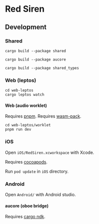 # Red Siren


## Development



### Shared

```
cargo build --package shared  
```

```
cargo build --package aucore  
```

```
cargo build --package shared_types
```

### Web (leptos)

```
cd web-leptos
cargo leptos watch
```

#### Web (audio worklet)

Requires [pnpm](https://pnpm.io).
Requires [wasm-pack](https://github.com/rustwasm/wasm-pack).

```
cd web-leptos/worklet
pnpm run dev
```

### iOS

Open `iOS/RedSiren.xcworkspace` with Xcode.

Requires [cocoapods](https://cocoapods.org/).

Run `pod update` in `iOS` directory.


### Android

Open `Android/` with Android studio.

#### aucore (oboe bridge)

Requires [cargo ndk](https://github.com/bbqsrc/cargo-ndk).


